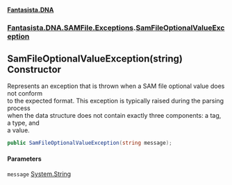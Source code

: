 #### [Fantasista.DNA](index.md 'index')
### [Fantasista.DNA.SAMFile.Exceptions](Fantasista.DNA.SAMFile.Exceptions.md 'Fantasista.DNA.SAMFile.Exceptions').[SamFileOptionalValueException](Fantasista.DNA.SAMFile.Exceptions.SamFileOptionalValueException.md 'Fantasista.DNA.SAMFile.Exceptions.SamFileOptionalValueException')

## SamFileOptionalValueException(string) Constructor

Represents an exception that is thrown when a SAM file optional value does not conform  
to the expected format. This exception is typically raised during the parsing process  
when the data structure does not contain exactly three components: a tag, a type, and  
a value.

```csharp
public SamFileOptionalValueException(string message);
```
#### Parameters

<a name='Fantasista.DNA.SAMFile.Exceptions.SamFileOptionalValueException.SamFileOptionalValueException(string).message'></a>

`message` [System.String](https://docs.microsoft.com/en-us/dotnet/api/System.String 'System.String')